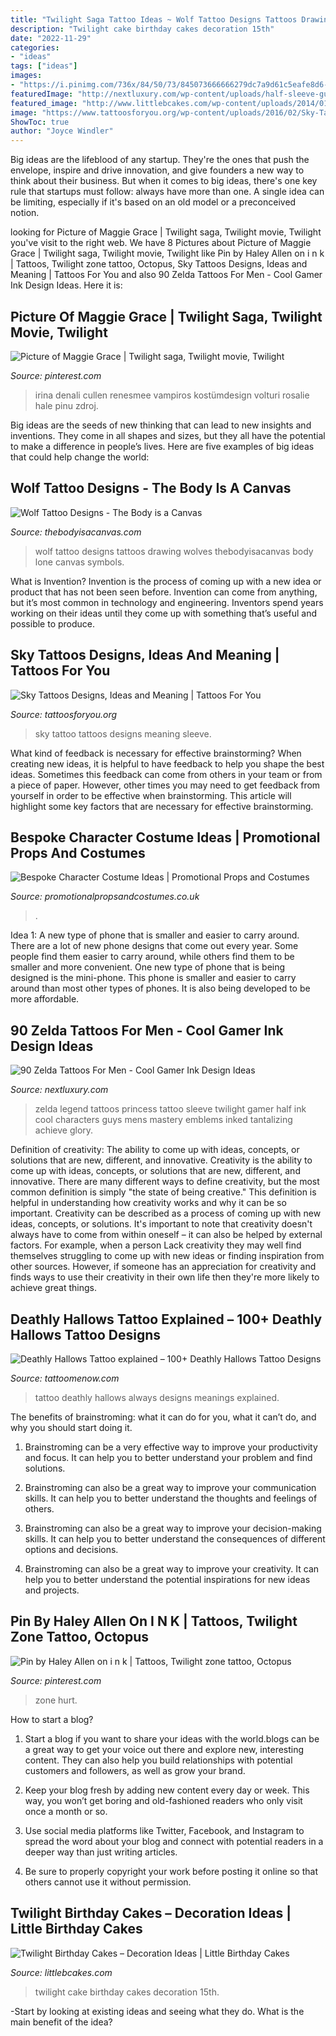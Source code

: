 ```yaml
---
title: "Twilight Saga Tattoo Ideas ~ Wolf Tattoo Designs Tattoos Drawing Wolves Thebodyisacanvas Body Lone Canvas Symbols"
description: "Twilight cake birthday cakes decoration 15th"
date: "2022-11-29"
categories:
- "ideas"
tags: ["ideas"]
images:
- "https://i.pinimg.com/736x/84/50/73/845073666666279dc7a9d61c5eafe8d6--saga-twilight-twilight-movie.jpg"
featuredImage: "http://nextluxury.com/wp-content/uploads/half-sleeve-guys-zelda-tattoo-design-ideas.jpg"
featured_image: "http://www.littlebcakes.com/wp-content/uploads/2014/01/Twilight-Cake-Ideas.jpg"
image: "https://www.tattoosforyou.org/wp-content/uploads/2016/02/Sky-Tattoo-Sleeve.jpg"
ShowToc: true
author: "Joyce Windler"
---
```



Big ideas are the lifeblood of any startup. They're the ones that push the envelope, inspire and drive innovation, and give founders a new way to think about their business. But when it comes to big ideas, there's one key rule that startups must follow: always have more than one. A single idea can be limiting, especially if it's based on an old model or a preconceived notion.

	

		
looking for Picture of Maggie Grace | Twilight saga, Twilight movie, Twilight you've visit to the right web. We have 8 Pictures about Picture of Maggie Grace | Twilight saga, Twilight movie, Twilight like Pin by Haley Allen on i n k | Tattoos, Twilight zone tattoo, Octopus, Sky Tattoos Designs, Ideas and Meaning | Tattoos For You and also 90 Zelda Tattoos For Men - Cool Gamer Ink Design Ideas. Here it is:
		
    
## Picture Of Maggie Grace | Twilight Saga, Twilight Movie, Twilight

<img loading=lazy src="https://i.pinimg.com/736x/84/50/73/845073666666279dc7a9d61c5eafe8d6--saga-twilight-twilight-movie.jpg" onerror="this.onerror=null;this.src='https://tse4.mm.bing.net/th?id=OIP.KLtSkx6p31PFFDEkutb5YAHaLH&amp;pid=15.1';" alt="Picture of Maggie Grace | Twilight saga, Twilight movie, Twilight">

_Source: pinterest.com_

>irina denali cullen renesmee vampiros kostümdesign volturi rosalie hale pinu zdroj. 

	

Big ideas are the seeds of new thinking that can lead to new insights and inventions. They come in all shapes and sizes, but they all have the potential to make a difference in people’s lives. Here are five examples of big ideas that could help change the world: 

    
## Wolf Tattoo Designs - The Body Is A Canvas

<img loading=lazy src="https://thebodyisacanvas.com/wp-content/uploads/2014/06/wolf1c.jpg" onerror="this.onerror=null;this.src='https://tse3.mm.bing.net/th?id=OIP.3gl_dyrTaTYECRav2S_W2gHaLH&amp;pid=15.1';" alt="Wolf Tattoo Designs - The Body is a Canvas">

_Source: thebodyisacanvas.com_

>wolf tattoo designs tattoos drawing wolves thebodyisacanvas body lone canvas symbols. 

	

What is Invention?
Invention is the process of coming up with a new idea or product that has not been seen before. Invention can come from anything, but it’s most common in technology and engineering. Inventors spend years working on their ideas until they come up with something that’s useful and possible to produce.

    
## Sky Tattoos Designs, Ideas And Meaning | Tattoos For You

<img loading=lazy src="https://www.tattoosforyou.org/wp-content/uploads/2016/02/Sky-Tattoo-Sleeve.jpg" onerror="this.onerror=null;this.src='https://tse2.mm.bing.net/th?id=OIP.iyPygw0dzABeSZZO02NYIwHaLH&amp;pid=15.1';" alt="Sky Tattoos Designs, Ideas and Meaning | Tattoos For You">

_Source: tattoosforyou.org_

>sky tattoo tattoos designs meaning sleeve. 

	

What kind of feedback is necessary for effective brainstorming?
When creating new ideas, it is helpful to have feedback to help you shape the best ideas. Sometimes this feedback can come from others in your team or from a piece of paper. However, other times you may need to get feedback from yourself in order to be effective when brainstorming. This article will highlight some key factors that are necessary for effective brainstorming.

    
## Bespoke Character Costume Ideas | Promotional Props And Costumes

<img loading=lazy src="https://promotionalpropsandcostumes.co.uk/wordpress/wp-content/uploads/2019/04/marvel-costume.png" onerror="this.onerror=null;this.src='https://tse4.mm.bing.net/th?id=OIP.7T0MWXbxsKbEqkrffnPZ8AHaKA&amp;pid=15.1';" alt="Bespoke Character Costume Ideas | Promotional Props and Costumes">

_Source: promotionalpropsandcostumes.co.uk_

>. 

	

Idea 1: A new type of phone that is smaller and easier to carry around.
There are a lot of new phone designs that come out every year. Some people find them easier to carry around, while others find them to be smaller and more convenient. One new type of phone that is being designed is the mini-phone. This phone is smaller and easier to carry around than most other types of phones. It is also being developed to be more affordable.

    
## 90 Zelda Tattoos For Men - Cool Gamer Ink Design Ideas

<img loading=lazy src="http://nextluxury.com/wp-content/uploads/half-sleeve-guys-zelda-tattoo-design-ideas.jpg" onerror="this.onerror=null;this.src='https://tse1.mm.bing.net/th?id=OIP.OYWUni9j3hqLijwsHONeewHaHa&amp;pid=15.1';" alt="90 Zelda Tattoos For Men - Cool Gamer Ink Design Ideas">

_Source: nextluxury.com_

>zelda legend tattoos princess tattoo sleeve twilight gamer half ink cool characters guys mens mastery emblems inked tantalizing achieve glory. 

	

Definition of creativity: The ability to come up with ideas, concepts, or solutions that are new, different, and innovative.
Creativity is the ability to come up with ideas, concepts, or solutions that are new, different, and innovative. There are many different ways to define creativity, but the most common definition is simply "the state of being creative." This definition is helpful in understanding how creativity works and why it can be so important.
Creativity can be described as a process of coming up with new ideas, concepts, or solutions. It's important to note that creativity doesn't always have to come from within oneself – it can also be helped by external factors. For example, when a person Lack creativity they may well find themselves struggling to come up with new ideas or finding inspiration from other sources. However, if someone has an appreciation for creativity and finds ways to use their creativity in their own life then they're more likely to achieve great things.

    
## Deathly Hallows Tattoo Explained – 100+ Deathly Hallows Tattoo Designs

<img loading=lazy src="https://www.tattoomenow.com/tattoo-designs/wp-content/uploads/2018/12/deathly-hallows-tattoo-always-04.jpg" onerror="this.onerror=null;this.src='https://tse4.mm.bing.net/th?id=OIP.Cams7QBTEdv-qEgTBCmUeAHaJ4&amp;pid=15.1';" alt="Deathly Hallows Tattoo explained – 100+ Deathly Hallows Tattoo Designs">

_Source: tattoomenow.com_

>tattoo deathly hallows always designs meanings explained. 

	

The benefits of brainstroming: what it can do for you, what it can’t do, and why you should start doing it.
1. Brainstroming can be a very effective way to improve your productivity and focus. It can help you to better understand your problem and find solutions.
2. Brainstroming can also be a great way to improve your communication skills. It can help you to better understand the thoughts and feelings of others.

3. Brainstroming can also be a great way to improve your decision-making skills. It can help you to better understand the consequences of different options and decisions.

4. Brainstroming can also be a great way to improve your creativity. It can help you to better understand the potential inspirations for new ideas and projects.

    
## Pin By Haley Allen On I N K | Tattoos, Twilight Zone Tattoo, Octopus

<img loading=lazy src="https://i.pinimg.com/736x/ed/53/be/ed53be31f40c956ebdf59164d3034e6a.jpg" onerror="this.onerror=null;this.src='https://tse2.mm.bing.net/th?id=OIP.kTay1KRQd4dk1_X1kqy3SQHaEK&amp;pid=15.1';" alt="Pin by Haley Allen on i n k | Tattoos, Twilight zone tattoo, Octopus">

_Source: pinterest.com_

>zone hurt. 

	

How to start a blog?
1. Start a blog if you want to share your ideas with the world.blogs can be a great way to get your voice out there and explore new, interesting content. They can also help you build relationships with potential customers and followers, as well as grow your brand.
2. Keep your blog fresh by adding new content every day or week. This way, you won’t get boring and old-fashioned readers who only visit once a month or so.

3. Use social media platforms like Twitter, Facebook, and Instagram to spread the word about your blog and connect with potential readers in a deeper way than just writing articles.

4. Be sure to properly copyright your work before posting it online so that others cannot use it without permission.

    
## Twilight Birthday Cakes – Decoration Ideas | Little Birthday Cakes

<img loading=lazy src="http://www.littlebcakes.com/wp-content/uploads/2014/01/Twilight-Cake-Ideas.jpg" onerror="this.onerror=null;this.src='https://tse3.mm.bing.net/th?id=OIP.8bCGSAAcIHiEsALpUdiODwHaE7&amp;pid=15.1';" alt="Twilight Birthday Cakes – Decoration Ideas | Little Birthday Cakes">

_Source: littlebcakes.com_

>twilight cake birthday cakes decoration 15th. 

	

-Start by looking at existing ideas and seeing what they do. What is the main benefit of the idea? 


